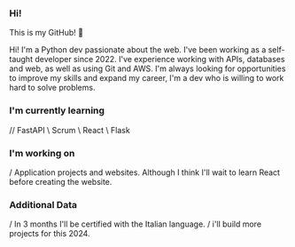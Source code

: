 ### Hi! 
This is my GitHub! 👋

 Hi! I'm a Python dev passionate about the web. I've been working as a self-taught developer since 2022. I've experience working with APIs, databases and web, as well as using Git and AWS.
I'm always looking for opportunities to improve my skills and expand my career, I'm a dev who is willing to work hard to solve problems. 

###  I'm currently learning
// FastAPI \ Scrum \ React \ Flask
 
###  I'm working on
/ Application projects and websites. Although I think I'll wait to learn React before creating the website.
  
### Additional Data
/ In 3 months I'll be certified with the Italian language.
/ i'll build more projects for this 2024.
